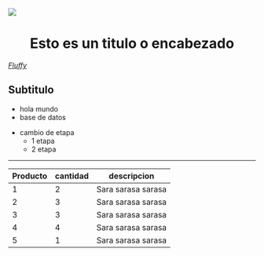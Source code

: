 <img src="https://www.infobae.com/new-resizer/ReRUsheyqXFad_aocDyhvPe3eJU=/992x558/filters:format(webp):quality(85)/s3.amazonaws.com/arc-wordpress-client-uploads/infobae-wp/wp-content/uploads/2018/04/05224407/nota-totoro-1.jpeg">

# <center> Esto es un titulo o encabezado
</center>

[_Fluffy_](https://www.youtube.com/watch?v=rWPBfvXf73A)

## Subtitulo
* hola mundo
* base de datos
- cambio de etapa
    * 1 etapa
    * 2 etapa

--- 

| Producto | cantidad | descripcion        |
|----------|----------|--------------------|
| 1        | 2        | Sara sarasa sarasa |
| 2        | 3        | Sara sarasa sarasa |
| 3        | 3        | Sara sarasa sarasa |
| 4        | 4        | Sara sarasa sarasa |
| 5        | 1        | Sara sarasa sarasa |